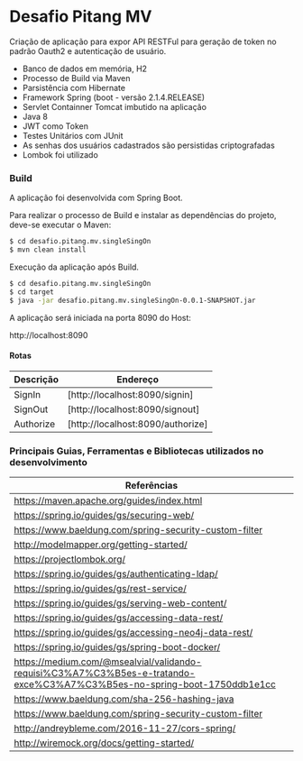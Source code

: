 # Desafio Pitang MV

Criação de aplicação para expor API RESTFul para geração de token no padrão Oauth2 e autenticação de usuário.

  - Banco de dados em memória, H2
  - Processo de Build via Maven
  - Parsistência com Hibernate
  - Framework Spring (boot - versão 2.1.4.RELEASE)
  - Servlet Containner Tomcat imbutido na aplicação
  - Java 8
  - JWT como Token
  - Testes Unitários com JUnit
  - As senhas dos usuários cadastrados são persistidas criptografadas
  - Lombok foi utilizado

### Build

A aplicação foi desenvolvida com Spring Boot.

Para realizar o processo de Build e instalar as dependências do projeto, deve-se executar o Maven:

```sh
$ cd desafio.pitang.mv.singleSingOn
$ mvn clean install
```

Execução da aplicação após Build.

```sh
$ cd desafio.pitang.mv.singleSingOn
$ cd target
$ java -jar desafio.pitang.mv.singleSingOn-0.0.1-SNAPSHOT.jar
```
A aplicação será iniciada na porta 8090 do Host:

http://localhost:8090

#### Rotas

| Descrição | Endereço 							|
| --------- | --------------------------------	|
| SignIn    | [http://localhost:8090/signin] 	|
| SignOut   | [http://localhost:8090/signout] 	|
| Authorize | [http://localhost:8090/authorize] |

### Principais Guias, Ferramentas e Bibliotecas utilizados no desenvolvimento	

| Referências |
| ------ |
| https://maven.apache.org/guides/index.html |
| https://spring.io/guides/gs/securing-web/ 
| https://www.baeldung.com/spring-security-custom-filter |
| http://modelmapper.org/getting-started/ |
| https://projectlombok.org/ |
| https://spring.io/guides/gs/authenticating-ldap/ |
| https://spring.io/guides/gs/rest-service/ |
| https://spring.io/guides/gs/serving-web-content/ |
| https://spring.io/guides/gs/accessing-data-rest/ | 
| https://spring.io/guides/gs/accessing-neo4j-data-rest/ |
| https://spring.io/guides/gs/spring-boot-docker/ |
| https://medium.com/@msealvial/validando-requisi%C3%A7%C3%B5es-e-tratando-exce%C3%A7%C3%B5es-no-spring-boot-1750ddb1e1cc |
| https://www.baeldung.com/sha-256-hashing-java |
| https://www.baeldung.com/spring-security-custom-filter |
| http://andreybleme.com/2016-11-27/cors-spring/ |
| http://wiremock.org/docs/getting-started/ |
